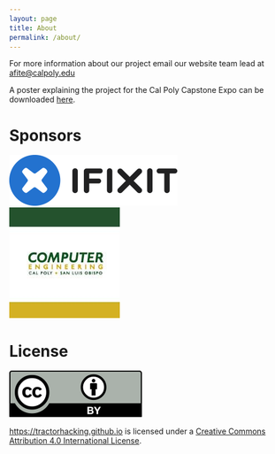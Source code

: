 ```yaml
---
layout: page
title: About
permalink: /about/
---
```


For more information about our project email our website team lead at [afite@calpoly.edu](emailto:afite@calpoly.edu)

A poster explaining the project for the Cal Poly Capstone Expo can be downloaded [here](/files/poster.pdf).

# Sponsors

[![iFixit](/images/ifixit.png)](https://www.ifixit.com/) [![Cal Poly Computer Engineering](/images/cpe.jpg)](https://cpe.calpoly.edu/)

# License

<a rel="license" href="https://creativecommons.org/licenses/by/4.0/"><img alt="Creative Commons License" style="border-width:0" src="/images/by.svg" /></a>

<a xmlns:cc="http://creativecommons.org/ns#" href="https://tractorhacking.github.io" property="cc:attributionName" rel="cc:attributionURL">https://tractorhacking.github.io</a> is licensed under a <a rel="license" href="https://creativecommons.org/licenses/by/4.0/">Creative Commons Attribution 4.0 International License</a>.

